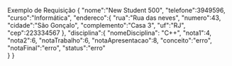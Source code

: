 Exemplo de Requisição
{
    "nome":"New Student 500",
    "telefone":3949596,
    "curso":"Informática",
    "endereco":{
        "rua":"Rua das neves",
        "numero":43,
        "cidade":"São Gonçalo",
        "complemento":"Casa 3",
        "uf":"RJ",
        "cep":223334567
    },
    "disciplina":{
        "nomeDisciplina": "C++", 
        "nota1":4, 
        "nota2":6, 
        "notaTrabalho":6, 
        "notaApresentacao":8, 
        "conceito":"erro", 
        "notaFinal":"erro", 
        "status":"erro"  
    }
}